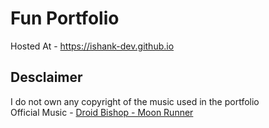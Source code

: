 # Fun Portfolio
Hosted At - https://ishank-dev.github.io<br>
## Desclaimer<br>
I do not own any copyright of the music used in the portfolio<br>
Official Music - [Droid Bishop - Moon Runner](https://soundcloud.com/droidbishop) <br>
